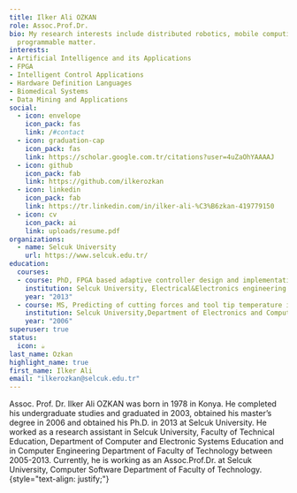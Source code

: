 ```yaml
---
title: Ilker Ali OZKAN
role: Assoc.Prof.Dr.
bio: My research interests include distributed robotics, mobile computing and
  programmable matter.
interests:
- Artificial Intelligence and its Applications
- FPGA
- Intelligent Control Applications
- Hardware Definition Languages
- Biomedical Systems
- Data Mining and Applications
social:
  - icon: envelope
    icon_pack: fas
    link: /#contact
  - icon: graduation-cap
    icon_pack: fas
    link: https://scholar.google.com.tr/citations?user=4uZaOhYAAAAJ
  - icon: github
    icon_pack: fab
    link: https://github.com/ilkerozkan
  - icon: linkedin
    icon_pack: fab
    link: https://tr.linkedin.com/in/ilker-ali-%C3%B6zkan-419779150
  - icon: cv
    icon_pack: ai
    link: uploads/resume.pdf
organizations:
  - name: Selcuk University
    url: https://www.selcuk.edu.tr/
education:
  courses:
  - course: PhD, FPGA based adaptive controller design and implementation for electromagnetic filters
    institution: Selcuk University, Electrical&Electronics engineering
    year: "2013"
  - course: MS, Predicting of cutting forces and tool tip temperature in turning using fuzzy logic and artifitical neural network techniques
    institution: Selcuk University,Department of Electronics and Computer Education
    year: "2006"
superuser: true
status:
  icon: ☕️
last_name: Ozkan
highlight_name: true
first_name: Ilker Ali
email: "ilkerozkan@selcuk.edu.tr"
---
```


Assoc. Prof. Dr. Ilker Ali OZKAN was born in 1978 in Konya. He completed his undergraduate studies and graduated in 2003, obtained his master’s degree in 2006 and obtained his Ph.D. in 2013 at Selcuk University. He worked as a research assistant in Selcuk University, Faculty of Technical Education, Department of Computer and Electronic Systems Education and in Computer Engineering Department of Faculty of Technology between 2005-2013. Currently, he is working as an Assoc.Prof.Dr. at Selcuk University, Computer Software Department of Faculty of Technology.
{style="text-align: justify;"}
